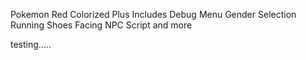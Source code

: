Pokemon Red Colorized Plus
Includes Debug Menu
Gender Selection
Running Shoes
Facing NPC Script
and more

testing.....
